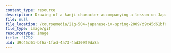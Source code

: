 ```yaml
---
content_type: resource
description: Drawing of a kanji character accompanying a lesson on Japanese.
file: null
file_location: /coursemedia/21g-504-japanese-iv-spring-2009/d9c45d61bf6a1fad4a734ad309f9da8a_1792.gif
file_type: image/gif
resourcetype: Image
title: '1792'
uid: d9c45d61-bf6a-1fad-4a73-4ad309f9da8a
---
```

